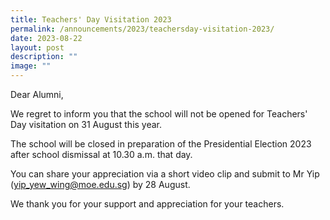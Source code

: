 ```yaml
---
title: Teachers' Day Visitation 2023
permalink: /announcements/2023/teachersday-visitation-2023/
date: 2023-08-22
layout: post
description: ""
image: ""
---
```

Dear Alumni,

We regret to inform you that the school will not be opened for Teachers' Day visitation on 31 August this year.

The school will be closed in preparation of the Presidential Election 2023 after school dismissal at 10.30 a.m. that day.

You can share your appreciation via a short video clip and submit to Mr Yip ([yip_yew_wing@moe.edu.sg](mailto:yip_yew_wing@moe.edu.sg)) by 28 August. 

We thank you for your support and appreciation for your teachers.